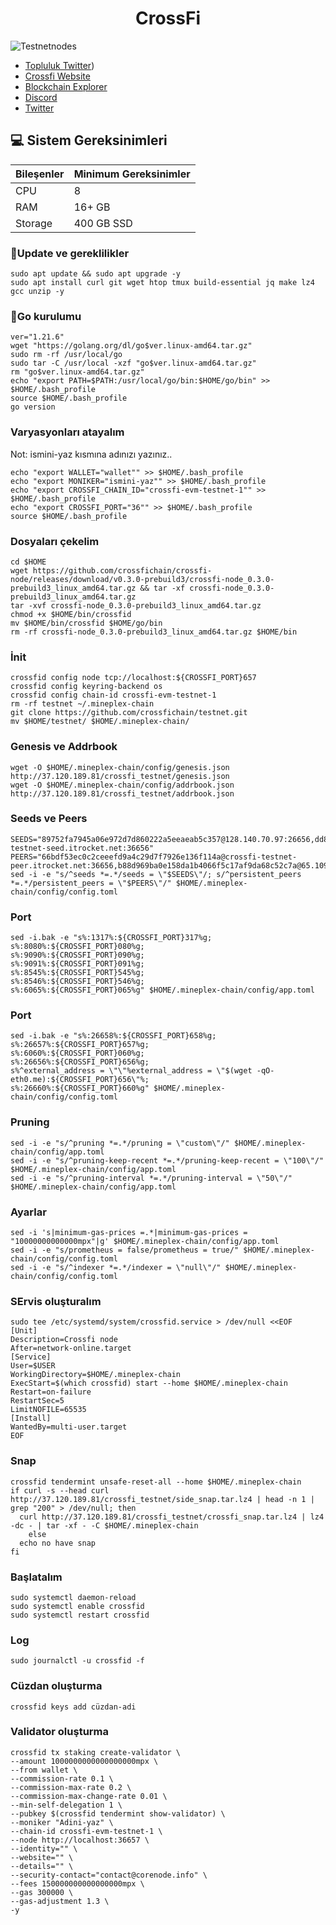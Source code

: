 


<h1 align="center"> CrossFi </h1>




![Testnetnodes](https://github.com/Testnetnodes/Crossfi-/assets/115115403/967ab38c-faf5-4fbe-9e84-3323da53d6e6)


 * [Topluluk Twitter](https://twitter.com/testnetnodes))<br>
 * [Crossfi Website](https://crossfi.org/)<br>
 * [Blockchain Explorer](https://test.xfiscan.com/)<br>
 * [Discord](https://discord.gg/crossfi)<br>
 * [Twitter](https://twitter.com/crossfichain)<br>

## 💻 Sistem Gereksinimleri
| Bileşenler | Minimum Gereksinimler | 
| ------------ | ------------ |
| CPU |	8|
| RAM	| 16+ GB |
| Storage	| 400 GB SSD |


### 🚧Update ve gereklilikler
```
sudo apt update && sudo apt upgrade -y
sudo apt install curl git wget htop tmux build-essential jq make lz4 gcc unzip -y
```
### 🚧Go kurulumu
```
ver="1.21.6"
wget "https://golang.org/dl/go$ver.linux-amd64.tar.gz"
sudo rm -rf /usr/local/go
sudo tar -C /usr/local -xzf "go$ver.linux-amd64.tar.gz"
rm "go$ver.linux-amd64.tar.gz"
echo "export PATH=$PATH:/usr/local/go/bin:$HOME/go/bin" >> $HOME/.bash_profile
source $HOME/.bash_profile
go version
```
### Varyasyonları atayalım
Not: ismini-yaz kısmına adınızı yazınız..
```
echo "export WALLET="wallet"" >> $HOME/.bash_profile
echo "export MONIKER="ismini-yaz"" >> $HOME/.bash_profile
echo "export CROSSFI_CHAIN_ID="crossfi-evm-testnet-1"" >> $HOME/.bash_profile
echo "export CROSSFI_PORT="36"" >> $HOME/.bash_profile
source $HOME/.bash_profile
```
### Dosyaları çekelim
```
cd $HOME
wget https://github.com/crossfichain/crossfi-node/releases/download/v0.3.0-prebuild3/crossfi-node_0.3.0-prebuild3_linux_amd64.tar.gz && tar -xf crossfi-node_0.3.0-prebuild3_linux_amd64.tar.gz
tar -xvf crossfi-node_0.3.0-prebuild3_linux_amd64.tar.gz
chmod +x $HOME/bin/crossfid
mv $HOME/bin/crossfid $HOME/go/bin
rm -rf crossfi-node_0.3.0-prebuild3_linux_amd64.tar.gz $HOME/bin
```
### İnit
```
crossfid config node tcp://localhost:${CROSSFI_PORT}657
crossfid config keyring-backend os
crossfid config chain-id crossfi-evm-testnet-1
rm -rf testnet ~/.mineplex-chain
git clone https://github.com/crossfichain/testnet.git
mv $HOME/testnet/ $HOME/.mineplex-chain/
```
### Genesis ve Addrbook
```
wget -O $HOME/.mineplex-chain/config/genesis.json http://37.120.189.81/crossfi_testnet/genesis.json
wget -O $HOME/.mineplex-chain/config/addrbook.json http://37.120.189.81/crossfi_testnet/addrbook.json
```
### Seeds ve Peers
```
SEEDS="89752fa7945a06e972d7d860222a5eeaeab5c357@128.140.70.97:26656,dd83e3c7c4e783f8a46dbb010ec8853135d29df0@crossfi-testnet-seed.itrocket.net:36656"
PEERS="66bdf53ec0c2ceeefd9a4c29d7f7926e136f114a@crossfi-testnet-peer.itrocket.net:36656,b88d969ba0e158da1b4066f5c17af9da68c52c7a@65.109.53.24:44656,94eac2bd4f373b31ee9897fd5a2ab4a05080390b@65.108.127.160:26656,5ebd3b1590d7383c0bb6696ad364934d7f1c984e@160.202.128.199:56156,b0b01c08d7d4c6c2740cc5fe6ea74eb7fdde64f2@38.242.151.229:26656,dda09f9625cab3fb655c22ef85d756fc77132b9d@167.235.102.45:10956,c8914e513463791d91cc9ab35035c0c1111f307f@84.247.183.225:36656"
sed -i -e "s/^seeds *=.*/seeds = \"$SEEDS\"/; s/^persistent_peers *=.*/persistent_peers = \"$PEERS\"/" $HOME/.mineplex-chain/config/config.toml
```
### Port
```
sed -i.bak -e "s%:1317%:${CROSSFI_PORT}317%g;
s%:8080%:${CROSSFI_PORT}080%g;
s%:9090%:${CROSSFI_PORT}090%g;
s%:9091%:${CROSSFI_PORT}091%g;
s%:8545%:${CROSSFI_PORT}545%g;
s%:8546%:${CROSSFI_PORT}546%g;
s%:6065%:${CROSSFI_PORT}065%g" $HOME/.mineplex-chain/config/app.toml
```
### Port
```
sed -i.bak -e "s%:26658%:${CROSSFI_PORT}658%g;
s%:26657%:${CROSSFI_PORT}657%g;
s%:6060%:${CROSSFI_PORT}060%g;
s%:26656%:${CROSSFI_PORT}656%g;
s%^external_address = \"\"%external_address = \"$(wget -qO- eth0.me):${CROSSFI_PORT}656\"%;
s%:26660%:${CROSSFI_PORT}660%g" $HOME/.mineplex-chain/config/config.toml
```
### Pruning
```
sed -i -e "s/^pruning *=.*/pruning = \"custom\"/" $HOME/.mineplex-chain/config/app.toml
sed -i -e "s/^pruning-keep-recent *=.*/pruning-keep-recent = \"100\"/" $HOME/.mineplex-chain/config/app.toml
sed -i -e "s/^pruning-interval *=.*/pruning-interval = \"50\"/" $HOME/.mineplex-chain/config/app.toml
```
### Ayarlar
```
sed -i 's|minimum-gas-prices =.*|minimum-gas-prices = "10000000000000mpx"|g' $HOME/.mineplex-chain/config/app.toml
sed -i -e "s/prometheus = false/prometheus = true/" $HOME/.mineplex-chain/config/config.toml
sed -i -e "s/^indexer *=.*/indexer = \"null\"/" $HOME/.mineplex-chain/config/config.toml
```
### SErvis oluşturalım
```
sudo tee /etc/systemd/system/crossfid.service > /dev/null <<EOF
[Unit]
Description=Crossfi node
After=network-online.target
[Service]
User=$USER
WorkingDirectory=$HOME/.mineplex-chain
ExecStart=$(which crossfid) start --home $HOME/.mineplex-chain
Restart=on-failure
RestartSec=5
LimitNOFILE=65535
[Install]
WantedBy=multi-user.target
EOF
```
### Snap
```
crossfid tendermint unsafe-reset-all --home $HOME/.mineplex-chain
if curl -s --head curl http://37.120.189.81/crossfi_testnet/side_snap.tar.lz4 | head -n 1 | grep "200" > /dev/null; then
  curl http://37.120.189.81/crossfi_testnet/crossfi_snap.tar.lz4 | lz4 -dc - | tar -xf - -C $HOME/.mineplex-chain
    else
  echo no have snap
fi
```
### Başlatalım
```
sudo systemctl daemon-reload
sudo systemctl enable crossfid
sudo systemctl restart crossfid
```
### Log
```
sudo journalctl -u crossfid -f
```
### Cüzdan oluşturma
```
crossfid keys add cüzdan-adi
```
### Validator oluşturma
```
crossfid tx staking create-validator \
--amount 1000000000000000000mpx \
--from wallet \
--commission-rate 0.1 \
--commission-max-rate 0.2 \
--commission-max-change-rate 0.01 \
--min-self-delegation 1 \
--pubkey $(crossfid tendermint show-validator) \
--moniker "Adini-yaz" \
--chain-id crossfi-evm-testnet-1 \
--node http://localhost:36657 \
--identity="" \
--website="" \
--details="" \
--security-contact="contact@corenode.info" \
--fees 150000000000000000mpx \
--gas 300000 \
--gas-adjustment 1.3 \
-y
```
